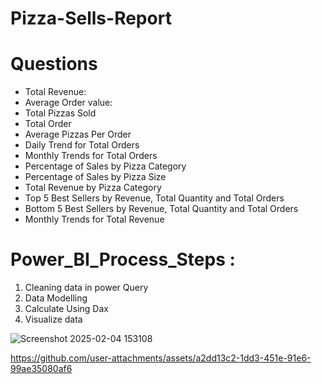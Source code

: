 # Pizza-Sells-Report
# Questions

- Total Revenue:
- Average Order value:
- Total Pizzas Sold
- Total Order
- Average Pizzas Per Order
- Daily Trend for Total Orders
- Monthly Trends for Total Orders
- Percentage of Sales by Pizza Category
- Percentage of Sales by Pizza Size
- Total Revenue by Pizza Category
- Top 5 Best Sellers by Revenue, Total Quantity and Total Orders
- Bottom 5 Best Sellers by Revenue, Total Quantity and Total Orders
- Monthly Trends for Total Revenue
 
# Power_BI_Process_Steps :
1. Cleaning data in power Query 
2. Data Modelling 
3. Calculate Using Dax
4. Visualize data



![Screenshot 2025-02-04 153108](https://github.com/user-attachments/assets/b6c03649-ecdd-4082-9ae9-61d20c62aeef)




https://github.com/user-attachments/assets/a2dd13c2-1dd3-451e-91e6-99ae35080af6

